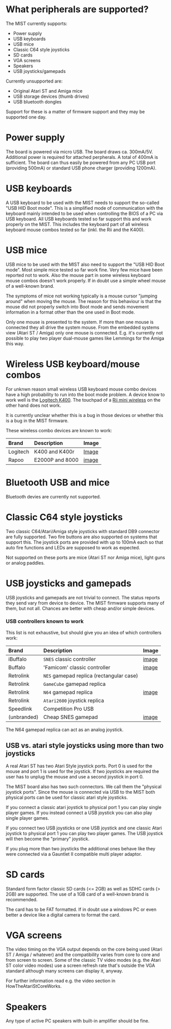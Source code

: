 # What peripherals are supported? #

The MIST currently supports:

  * Power supply
  * USB keyboards
  * USB mice
  * Classic C64 style joysticks
  * SD cards
  * VGA screens
  * Speakers
  * USB joysticks/gamepads

Currently unsupported are:

  * Original Atari ST and Amiga mice
  * USB storage devices (thumb drives)
  * USB bluetooth dongles

Support for these is a matter of firmware support and they may be supported one day.

# Power supply #

The board is powered via micro USB. The board draws ca. 300mA/5V. Additional power is required for attached perpherals. A total of 400mA is sufficient. The board can thus easily be powered from any PC USB port (providing 500mA) or standard USB phone charger (providing 1200mA).

# USB keyboards #

A USB keyboard to be used with the MIST needs to support the so-called "USB HID Boot mode". This is a simplified mode of communication with the keyboard mainly intended to be used when controlling the BIOS of a PC via USB keyboard. All USB keyboards tested so far support this and work properly on the MIST. This includes the keyboard part of all wireless keyboard mouse combos tested so far (inkl. the Rii and the K400).

# USB mice #

USB mice to be used with the MIST also need to support the "USB HID Boot mode". Most simple mice tested so far work fine. Very few mice have been reported not to work. Also the mouse part in some wireless keyboard mouse combos doesn't work properly. If in doubt use a simple wheel mouse of a well-known brand.

The symptoms of mice not working typically is a mouse cursor "jumping around" when moving the mouse. The reason for this behaviour is that the mouse did not properly switch into Boot mode and sends movement information in a format other than the one used in Boot mode.

Only one mouse is presented to the system. If more than one mouse is connected they all drive the system mouse. From the embedded systems view (Atari ST / Amiga) only one mouse is connected. E.g. it's currently not possible to play two player dual-mouse games like Lemmings for the Amiga this way.

# Wireless USB keyboard/mouse combos #

For unknwn reason small wireless USB keyboard mouse combo devices have a high probability to run into the boot mode problem. A device know to work well is the [Logitech K400](http://www.logitech.com/de-de/product/wireless-touch-keyboard-k400-business?crid=656). The touchpad of a [Rii mini wireless](http://www.riitek.com/en/product-detail-424.html) on the other hand does not work.

It is currently unclear whether this is a bug in those devices or whether this is a bug in the MIST firmware.

These wireless combo devices are known to work:

| **Brand** | **Description** | **Image** |
|:----------|:----------------|:----------|
| Logitech  | K400 and K400r  | [Image](http://imgur.com/HqIGIjD.jpg) |
| Rapoo     | E2000P and 8000 | [image](http://imgur.com/r7sbwDA.jpg)|


# Bluetooth USB and mice #

Bluetooth devies are currently not supported.

# Classic C64 style joysticks #

Two classic C64/Atari/Amiga style joysticks with standard DB9 connector are fully supported. Two fire buttons are also supported on systems that support this. The joystick ports are provided with up to 100mA each so that auto fire functions and LEDs are supposed to work as expected.

Not supported on these ports are mice (Atari ST nor Amiga mice), light guns or analog paddles.

# USB joysticks and gamepads #

USB joysticks and gamepads are not trivial to connect. The status reports they send vary from device to device. The MIST firmware supports many of them, but not all. Chances are better with cheap and/or simple devices.

### USB controllers known to work ###
This list is not exhaustive, but should give you an idea of which controllers work:

| **Brand** | **Description** | **Image** |
|:----------|:----------------|:----------|
| iBuffalo  | `SNES` classic controller | [image](http://i.imgur.com/CUBgkJK.jpg)|
| Buffalo   | 'Famicom' classic controller | [image](http://i.imgur.com/BOoicBv.jpg) |
| Retrolink | `NES` gamepad replica (rectangular case) |           |
| Retrolink | `GameCube` gamepad replica|           |
| Retrolink | `N64` gamepad replica | [image](http://i.imgur.com/hYIIym0.jpg)   |
| Retrolink | `Atari2600` joystick replica |           |
| Speedlink | Competition Pro USB |           |
| (unbranded) | Cheap SNES gamepad | [image ](http://i.imgur.com/YvuZpqk.jpg)|

The N64 gamepad replica can act as an analog joystick.


## USB vs. atari style joysticks using more than two joysticks ##

A real Atari ST has two Atari Style joystick ports. Port 0 is used for the mouse and port 1 is used for the joystick. If two joysticks are required the user has to unplug the mouse and use a second joystick in port 0.

The MIST board also has two such connectors. We call them the "physical joystick ports". Since the mouse is connected via USB to the MIST both physical ports can be used for classic atari style joysticks.

If you connect a classic atari joystick to physical port 1 you can play single player games. If you instead connect a USB joystick you can also play single player games.

If you connect two USB joysticks or one USB joystick and one classic Atari joystick to physical port 1 you can play two player games. The USB joystick will then become the "primary" joystick.

If you plug more than two joysticks the additional ones behave like they were connected via a Gauntlet II compatible multi player adaptor.

# SD cards #

Standard form factor classic SD cards (<= 2GB) as well as SDHC cards (> 2GB) are supported. The use of a 1GB card of a well-known brand is recommended.

The card has to be FAT formatted. If in doubt use a windows PC or even better a device like a digital camera to format the card.

# VGA screens #

The video timing on the VGA output depends on the core being used (Atari ST / Amiga / whatever) and the compatibility varies from core to core and from screen to screen. Some of the classic TV video modes (e.g. the Atari ST color video modes) use a screen refresh rate that's outside the VGA standard although many screens can display it, anyway.

For further information read e.g. the video section in HowTheAtariStCoreWorks.

# Speakers #

Any type of active PC speakers with built-in amplifier should be fine.